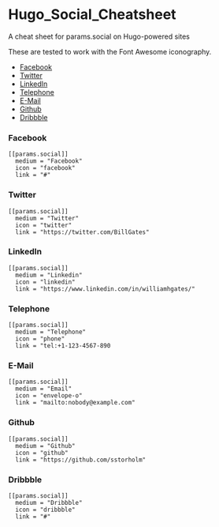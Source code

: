# Hugo_Social_Cheatsheet
A cheat sheet for params.social on Hugo-powered sites

These are tested to work with the Font Awesome iconography.

- [Facebook](#Facebook)
- [Twitter](#)
- [LinkedIn](#)
- [Telephone](#)
- [E-Mail](#)
- [Github](#)
- [Dribbble](#)

### Facebook
```
[[params.social]]
  medium = "Facebook"
  icon = "facebook"
  link = "#"
```
### Twitter
```
[[params.social]]
  medium = "Twitter"
  icon = "twitter"
  link = "https://twitter.com/BillGates"
```
### LinkedIn
```
[[params.social]]
  medium = "Linkedin"
  icon = "linkedin"
  link = "https://www.linkedin.com/in/williamhgates/"  
```
### Telephone
```
[[params.social]]
  medium = "Telephone"
  icon = "phone"
  link = "tel:+1-123-4567-890
```
### E-Mail
```
[[params.social]]
  medium = "Email"
  icon = "envelope-o"
  link = "mailto:nobody@example.com"
```
### Github
```
[[params.social]]
  medium = "Github"
  icon = "github"
  link = "https://github.com/sstorholm"
```
### Dribbble
```
[[params.social]]
  medium = "Dribbble"
  icon = "dribbble"
  link = "#"
```


